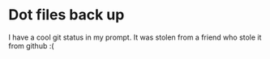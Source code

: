 # Dot files back up
I have a cool git status in my prompt. It was stolen from a friend who stole it from github :(








